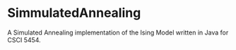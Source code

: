 SimmulatedAnnealing
===================

A Simulated Annealing implementation of the Ising Model written in Java for CSCI 5454.